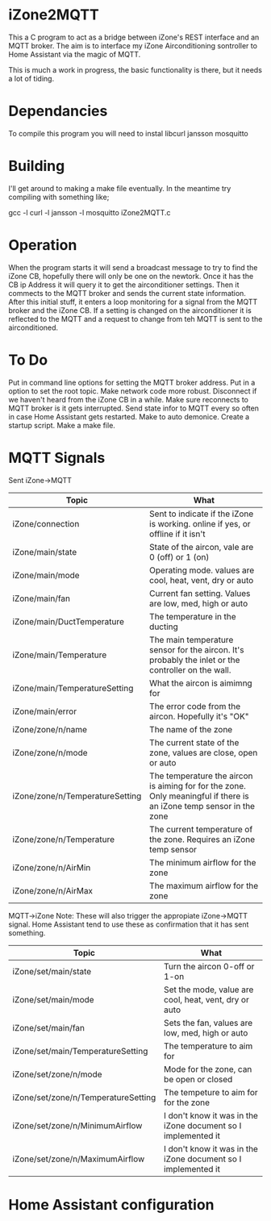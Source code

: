 # iZone2MQTT
This a C program to act as a bridge between iZone's REST interface and an MQTT broker.
The aim is to interface my iZone Airconditioning sontroller to Home Assistant via the magic of MQTT.

This is much a work in progress, the basic functionality is there, but it needs a lot of tiding.

# Dependancies
To compile this program you will need to instal
    libcurl
    jansson
    mosquitto
    
# Building
I'll get around to making a make file eventually. In the meantime try compiling with something like;

  gcc -l curl -l jansson -l mosquitto iZone2MQTT.c
  
# Operation
When the program starts it will send a broadcast message to try to find the iZone CB, hopefully there will only be one on the newtork.
Once it has the CB ip Address it will query it to get the airconditioner settings.
Then it commects to the MQTT broker and sends the current state information.
After this initial stuff, it enters a loop monitoring for a signal from the MQTT broker and the iZone CB. 
If a setting is changed on the airconditioner it is reflected to the MQTT and a request to change from teh MQTT is sent to the airconditioned.

# To Do
 Put in command line options for setting the MQTT broker address.
 Put in a option to set the root topic.
 Make network code more robust.
 Disconnect if we haven't heard from the iZone CB in a while.
 Make sure reconnects to MQTT broker is it gets interrupted.
 Send state infor to MQTT every so often in case Home Assistant gets restarted.
 Make to auto demonice.
 Create a startup script.
 Make a make file.

# MQTT Signals

Sent iZone->MQTT

| Topic | What |
|-------|------|
| iZone/connection | Sent to indicate if the iZone is working. online if yes, or offline if it isn't |
| iZone/main/state | State of the aircon, vale are 0 (off) or 1 (on) |
| iZone/main/mode | Operating mode. values are cool, heat, vent, dry or auto |
| iZone/main/fan | Current fan setting. Values are low, med, high or auto |
| iZone/main/DuctTemperature | The temperature in the ducting |
| iZone/main/Temperature | The main temperature sensor for the aircon. It's probably the inlet or the controller on the wall. |
| iZone/main/TemperatureSetting | What the aircon is aimimng for |
| iZone/main/error | The error code from the aircon. Hopefully it's "OK" |
| iZone/zone/n/name | The name of the zone |
| iZone/zone/n/mode | The current state of the zone, values are close, open or auto |
| iZone/zone/n/TemperatureSetting | The temperature the aircon is aiming for for the zone. Only meaningful if there is an iZone temp sensor in the zone |
| iZone/zone/n/Temperature | The current temperature of the zone. Requires an iZone temp sensor |
| iZone/zone/n/AirMin | The minimum airflow for the zone |
| iZone/zone/n/AirMax | The maximum airflow for the zone |



MQTT->iZone
Note: These will also trigger the appropiate iZone->MQTT signal. Home Assistant tend to use these as confirmation that it has sent something.

| Topic | What |
|-------|------|
| iZone/set/main/state | Turn the aircon 0-off or 1-on  |
| iZone/set/main/mode | Set the mode, value are cool, heat, vent, dry or auto  |
| iZone/set/main/fan | Sets the fan, values are low, med, high or auto |
| iZone/set/main/TemperatureSetting | The temperature to aim  for  |
| iZone/set/zone/n/mode | Mode for the zone, can be open or closed |
| iZone/set/zone/n/TemperatureSetting | The tempeture to aim for for the zone |
| iZone/set/zone/n/MinimumAirflow | I don't know it was in the iZone document so I implemented it |
| iZone/set/zone/n/MaximumAirflow | I don't know it was in the iZone document so I implemented it |


# Home Assistant configuration

